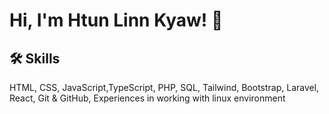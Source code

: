 
# Hi, I'm Htun Linn Kyaw! 👋


## 🛠 Skills
HTML, CSS, JavaScript,TypeScript, PHP, SQL, Tailwind, Bootstrap, Laravel, React, Git & GitHub, Experiences in working with linux environment

